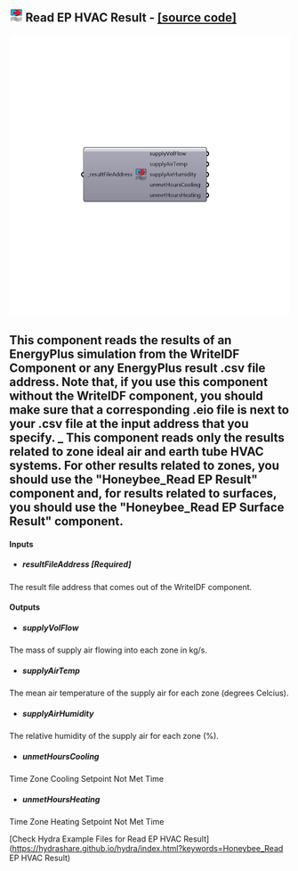 ## ![](../../images/icons/Read_EP_HVAC_Result.png) Read EP HVAC Result - [[source code]](https://github.com/ladybug-tools/honeybee-legacy/tree/master/src/Honeybee_Read%20EP%20HVAC%20Result.py)

![](../../images/components/Read_EP_HVAC_Result.png)

This component reads the results of an EnergyPlus simulation from the WriteIDF Component or any EnergyPlus result .csv file address.  Note that, if you use this component without the WriteIDF component, you should make sure that a corresponding .eio file is next to your .csv file at the input address that you specify.
 _
 This component reads only the results related to zone ideal air and earth tube HVAC systems.  For other results related to zones, you should use the "Honeybee_Read EP Result" component and, for results related to surfaces, you should use the "Honeybee_Read EP Surface Result" component.
 -
 

#### Inputs
* ##### resultFileAddress [Required]
The result file address that comes out of the WriteIDF component.

#### Outputs
* ##### supplyVolFlow
The mass of supply air flowing into each zone in kg/s.
* ##### supplyAirTemp
The mean air temperature of the supply air for each zone (degrees Celcius).
* ##### supplyAirHumidity
The relative humidity of the supply air for each zone (%).
* ##### unmetHoursCooling
Time Zone Cooling Setpoint Not Met Time
* ##### unmetHoursHeating
Time Zone Heating Setpoint Not Met Time


[Check Hydra Example Files for Read EP HVAC Result](https://hydrashare.github.io/hydra/index.html?keywords=Honeybee_Read EP HVAC Result)